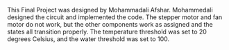 This Final Project was designed by Mohammadali Afshar. Mohammedali designed the circuit and implemented the code. The stepper motor and fan motor do not work, but the other components work as assigned and the states all transition properly. The temperature threshold was set to 20 degrees Celsius, and the water threshold was set to 100.
